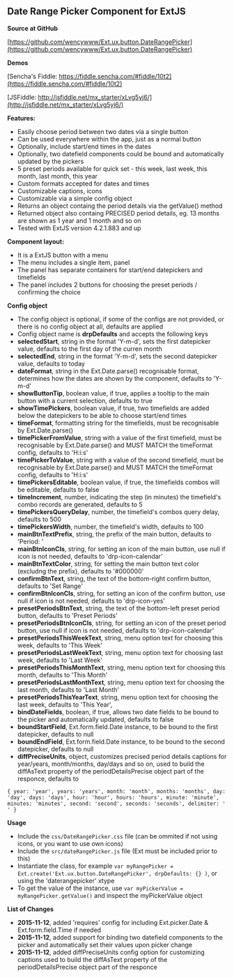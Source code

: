 
Date Range Picker Component for ExtJS
-------------------------------------


**Source at GitHub**

[https://github.com/wencywww/Ext.ux.button.DateRangePicker](https://github.com/wencywww/Ext.ux.button.DateRangePicker)



**Demos**

[Sencha's Fiddle: https://fiddle.sencha.com/#fiddle/10t2](https://fiddle.sencha.com/#fiddle/10t2)

[JSFiddle: http://jsfiddle.net/mx_starter/xLvg5yj6/](http://jsfiddle.net/mx_starter/xLvg5yj6/)





**Features:**

  * Easily choose period between two dates via a single button
  * Can be used everywhere within the app, just as a normal button	  
  * Optionally, include start/end times in the dates
  * Optionally, two datefield components could be bound and automatically updated by the pickers
  * 5 preset periods available for quick set - this week, last week, this month, last month, this year
  * Custom formats accepted for dates and times
  * Customizable captions, icons  
  * Customizable via a simple config object
  * Returns an object containg the period details via the getValue() method
  * Returned object also containg PRECISED period details, eg. 13 months are shown as 1 year and 1 month and so on
  * Tested with ExtJS version 4.2.1.883 and up  


**Component layout:**

  * It is a ExtJS button with a menu
  * The menu includes a single item, panel
  * The panel has separate containers for start/end datepickers and timefields
  * The panel includes 2 buttons for choosing the preset periods / confirming the choice

    
**Config object**

  * The config object is optional, if some of the configs are not provided, or there is no config object at all, defaults are applied
  * Config object name is **drpDefaults** and accepts the following keys
  * **selectedStart**, string in the format 'Y-m-d', sets the first datepicker value, defaults to the first day of the curren month
  * **selectedEnd**, string in the format 'Y-m-d', sets the second datepicker value, defaults to today
  * **dateFormat**, string in the Ext.Date.parse() recognisable format, determines how the dates are shown by the component, defaults to 'Y-m-d'
  * **showButtonTip**, boolean value, if true, applies a tooltip to the main button with a current selection, defaults to true
  * **showTimePickers**, boolean value, if true, two timefields are added below the datepickers to be able to choose start/end times
  * **timeFormat**, formatting string for the timefields, must be recognisable by Ext.Date.parse()
  * **timePickerFromValue**, string with a value of the first timefield, must be recognisable by Ext.Date.parse() and MUST MATCH the timeFormat config, defaults to 'H:i:s'
  * **timePickerToValue**, string with a value of the second timefield, must be recognisable by Ext.Date.parse() and MUST MATCH the timeFormat config, defaults to 'H:i:s'
  * **timePickersEditable**, boolean value, if true, the timefields combos will be editable, defaults to false
  * **timeIncrement**, number, indicating the step (in minutes) the timefield's combo records are generated, defaults to 5
  * **timePickersQueryDelay**, number, the timefield's combos query delay, defaults to 500
  * **timePickersWidth**, number, the timefield's width, defaults to 100
  * **mainBtnTextPrefix**, string, the prefix of the main button, defaults to 'Period: '
  * **mainBtnIconCls**, string, for setting an icon of the main button, use null if icon is not needed, defaults to 'drp-icon-calendar' 
  * **mainBtnTextColor**, string, for setting the main button text color (excludng the prefix), defaults to '#000000'
  * **confirmBtnText**, string, the text of the bottom-right confirm button, defaults to 'Set Range'
  * **confirmBtnIconCls**, string, for setting an icon of the confirm button, use null if icon is not needed, defaults to 'drp-icon-yes' 
  * **presetPeriodsBtnText**, string, the text of the bottom-left preset period button, defaults to 'Preset Periods'
  * **presetPeriodsBtnIconCls**, string, for setting an icon of the preset period button, use null if icon is not needed, defaults to 'drp-icon-calendar' 
  * **presetPeriodsThisWeekText**, string, menu option text for choosing this week, defaults to 'This Week'
  * **presetPeriodsLastWeekText**, string, menu option text for choosing last week, defaults to 'Last Week'
  * **presetPeriodsThisMonthText**, string, menu option text for choosing this month, defaults to 'This Month'
  * **presetPeriodsLastMonthText**, string, menu option text for choosing the last month, defaults to 'Last Month'
  * **presetPeriodsThisYearText**, string, menu option text for choosing the last week, defaults to 'This Year',
  * **bindDateFields**, boolean, if true, allows two date fields to be bound to the picker and automatically updated, defaults to false
  * **boundStartField**, Ext.form.field.Date instance, to be bound to the first datepicker, defaults to null
  * **boundEndField**, Ext.form.field.Date instance, to be bound to the second datepicker, defaults to null
  * **diffPreciseUnits**, object, customizes precised period details captions for year/years, month/months, day/days and so on, used to build the diffAsText property of the periodDetailsPrecise object part of the responce, defaults to 
  
  
  `{
        year: 'year',
        years: 'years',
        month: 'month',
        months: 'months',
        day: 'day',
        days: 'days',
        hour: 'hour',
        hours: 'hours',
        minute: 'minute',
        minutes: 'minutes',
        second: 'second',
        seconds: 'seconds',
        delimiter: ' '
    }`

  
**Usage**

  * Include the `css/DateRangePicker.css` file (can be ommited if not using icons, or you want to use own icons)
  * Include the `src/dateRangePicker.js` file (Ext must be included prior to this)
  * Instantiate the class, for example `var myRangePicker = Ext.create('Ext.ux.button.DateRangePicker', drpDefaults: {} )`, or using the 'daterangepicker' xtype
  * To get the value of the instance, use `var myPickerValue = myRangePicker.getValue()` and inspect the myPickerValue object
  

**List of Changes**

  * **2015-11-12**, added 'requires' config for including Ext.picker.Date & Ext.form.field.Time if needed
  * **2015-11-12**, added support for binding two datefield components to the picker and automatically set their values upon picker change
  * **2015-11-12**, added diffPreciseUnits config option for customizing captions used to build the diffAsText property of the periodDetailsPrecise object part of the responce

